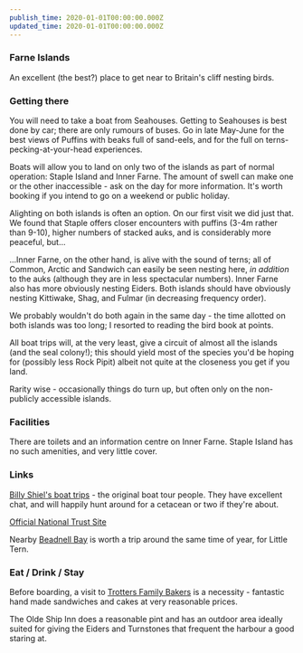 ```yaml
---
publish_time: 2020-01-01T00:00:00.000Z
updated_time: 2020-01-01T00:00:00.000Z
---
```

### Farne Islands

An excellent (the best?) place to get near to Britain's cliff nesting
birds.

### Getting there

You will need to take a boat from Seahouses. Getting to Seahouses is
best done by car; there are only rumours of buses. Go in late May-June
for the best views of Puffins with beaks full of sand-eels, and for
the full on terns-pecking-at-your-head experiences.

Boats will allow you to land on only two of the islands as part of
normal operation: Staple Island and Inner Farne. The amount of swell
can make one or the other inaccessible - ask on the day for more
information. It's worth booking if you intend to go on a weekend or
public holiday.

Alighting on both islands is often an option. On our first visit we
did just that. We found that Staple offers closer encounters with
puffins (3-4m rather than 9-10), higher numbers of stacked auks, and
is considerably more peaceful, but... 

...Inner Farne, on the other hand, is alive with the sound of terns; all
of Common, Arctic and Sandwich can easily be seen nesting here, _in
addition_ to the auks (although they are in less spectacular
numbers). Inner Farne also has more obviously nesting Eiders. Both
islands should have obviously nesting Kittiwake, Shag, and Fulmar (in
decreasing frequency order).

We probably wouldn't do both again in the same day - the time allotted
on both islands was too long; I resorted to reading the bird book at
points.

All boat trips will, at the very least, give a circuit of almost all
the islands (and the seal colony!); this should yield most of the
species you'd be hoping for (possibly less Rock Pipit) albeit not
quite at the closeness you get if you land.

Rarity wise - occasionally things do turn up, but often only on the
non-publicly accessible islands.

### Facilities

There are toilets and an information centre on Inner Farne. Staple
Island has no such amenities, and very little cover.

### Links

[Billy Shiel's boat trips](http://www.farne-islands.com/) - the
original boat tour people. They have excellent chat, and will happily
hunt around for a cetacean or two if they're about. 

[Official National Trust Site](https://www.nationaltrust.org.uk/farne-islands)

Nearby [Beadnell Bay](sites/Beadnell_Bay.html) is worth a trip around
the same time of year, for Little Tern.

### Eat / Drink / Stay

Before boarding, a visit to [Trotters Family
Bakers](http://www.trottersfamilybakers.co.uk/index.php?page=seahouses-shop)
is a necessity - fantastic hand made sandwiches and cakes at very reasonable
prices.

The Olde Ship Inn does a reasonable pint and has an outdoor area
ideally suited for giving the Eiders and Turnstones that frequent the
harbour a good staring at.